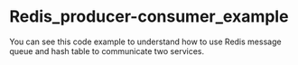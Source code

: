 # Redis_producer-consumer_example
You can see this code example to understand how to use Redis message queue and hash table to communicate two services.
